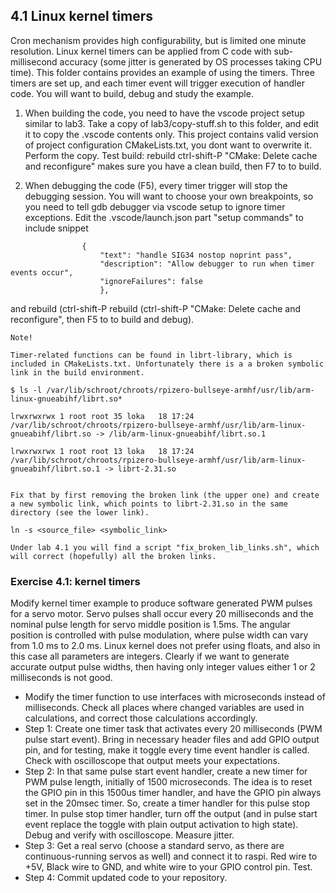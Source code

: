 ## 4.1 Linux kernel timers

Cron mechanism provides high configurability, but is limited one minute resolution. Linux kernel timers can be applied from C code with sub-millisecond accuracy (some jitter is generated by OS processes taking CPU time). This folder contains provides an example of using the timers. Three timers are set up, and each timer event will trigger execution of handler code. You will want to build, debug and study the example.

1. When building the code, you need to have the vscode project setup similar to lab3. Take a copy of lab3/copy-stuff.sh to this folder, and edit it to copy the .vscode contents only. This project contains valid version of project configuration CMakeLists.txt, you dont want to overwrite it. Perform the copy. Test build: rebuild ctrl-shift-P "CMake: Delete cache and reconfigure" makes sure you have a clean build, then F7 to to build.

2. When debugging the code (F5), every timer trigger will stop the debugging session. You will want to choose your own breakpoints, so you need to tell gdb debugger via vscode setup to ignore timer exceptions. Edit the .vscode/launch.json part "setup commands" to include snippet
```
                {
                    "text": "handle SIG34 nostop noprint pass",
                    "description": "Allow debugger to run when timer events occur",
                    "ignoreFailures": false
                    },
```
and rebuild (ctrl-shift-P rebuild (ctrl-shift-P "CMake: Delete cache and reconfigure", then F5 to to build and debug).







```
Note!

Timer-related functions can be found in librt-library, which is included in CMakeLists.txt. Unfortunately there is a a broken symbolic link in the build environment.

$ ls -l /var/lib/schroot/chroots/rpizero-bullseye-armhf/usr/lib/arm-linux-gnueabihf/librt.so*

lrwxrwxrwx 1 root root 35 loka   18 17:24 /var/lib/schroot/chroots/rpizero-bullseye-armhf/usr/lib/arm-linux-gnueabihf/librt.so -> /lib/arm-linux-gnueabihf/librt.so.1

lrwxrwxrwx 1 root root 13 loka   18 17:24 /var/lib/schroot/chroots/rpizero-bullseye-armhf/usr/lib/arm-linux-gnueabihf/librt.so.1 -> librt-2.31.so


Fix that by first removing the broken link (the upper one) and create a new symbolic link, which points to librt-2.31.so in the same directory (see the lower link).

ln -s <source_file> <symbolic_link>

Under lab 4.1 you will find a script "fix_broken_lib_links.sh", which will correct (hopefully) all the broken links. 

```

### Exercise 4.1: kernel timers

Modify kernel timer example to produce software generated PWM pulses for a servo motor. Servo pulses shall occur every 20 milliseconds and the nominal pulse length for servo middle position is 1.5ms. The angular position is controlled with pulse modulation, where pulse width can vary from 1.0 ms to 2.0 ms. Linux kernel does not prefer using floats, and also in this case all parameters are integers. Clearly if we want to generate accurate output pulse widths, then having only integer values either 1 or 2 milliseconds is not good.  
- Modify the timer function to use interfaces with microseconds instead of milliseconds. Check all places where changed variables are used in calculations, and correct those calculations accordingly.
- Step 1: Create one timer task that activates every 20 milliseconds (PWM pulse start event). Bring in necessary header files and add GPIO output pin, and for testing, make it toggle every time event handler is called. Check with oscilloscope that output meets your expectations.
- Step 2: In that same pulse start event handler, create a new timer for PWM pulse length, initially of 1500 microseconds. The idea is to reset the GPIO pin in this 1500us timer handler, and have the GPIO pin always set in the 20msec timer. So, create a timer handler for this pulse stop timer. In pulse stop timer handler, turn off the output (and in pulse start event replace the toggle with plain output activation to high state). Debug and verify with oscilloscope. Measure jitter.
- Step 3: Get a real servo (choose a standard servo, as there are continuous-running servos as well) and connect it to raspi. Red wire to +5V, Black wire to GND, and white wire to your GPIO control pin. Test.
- Step 4: Commit updated code to your repository.
